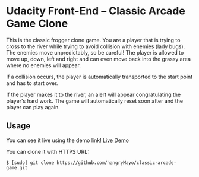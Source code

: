 Udacity Front-End – Classic Arcade Game Clone
=============================================

This is the classic frogger clone game. You are a player that is trying to cross to the river while trying to avoid collision with enemies (lady bugs). The enemies move unpredictably, so be careful! The player is allowed to move up, down, left and right and can even move back into the grassy area where no enemies will appear.

If a collision occurs, the player is automatically transported to the start point and has to start over.

If the player makes it to the river, an alert will appear congratulating the player's hard work. The game will automatically reset soon after and the player can play again.

## Usage

You can see it live using the demo link!
[Live Demo](https://hangrymayo.github.io/classic-arcade-game/)

You can clone it with HTTPS URL:

```
$ [sudo] git clone https://github.com/hangryMayo/classic-arcade-game.git
```
